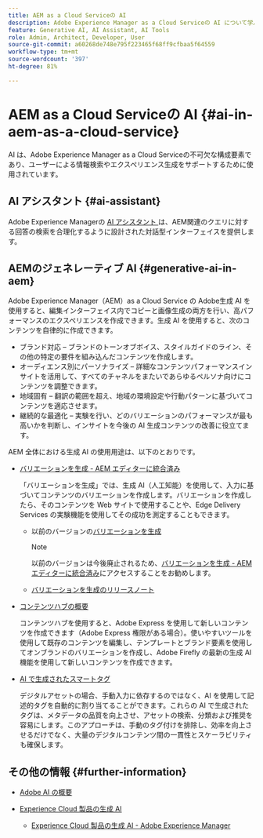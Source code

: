 ```yaml
---
title: AEM as a Cloud Serviceの AI
description: Adobe Experience Manager as a Cloud Serviceの AI について学ぶ
feature: Generative AI, AI Assistant, AI Tools
role: Admin, Architect, Developer, User
source-git-commit: a60268de748e795f223465f68ff9cfbaa5f64559
workflow-type: tm+mt
source-wordcount: '397'
ht-degree: 81%

---
```



# AEM as a Cloud Serviceの AI {#ai-in-aem-as-a-cloud-service}

AI は、Adobe Experience Manager as a Cloud Serviceの不可欠な構成要素であり、ユーザーによる情報検索やエクスペリエンス生成をサポートするために使用されています。

## AI アシスタント {#ai-assistant}

Adobe Experience Managerの [AI アシスタント ](/help/implementing/cloud-manager/ai-assistant-in-aem.md) は、AEM関連のクエリに対する回答の検索を合理化するように設計された対話型インターフェイスを提供します。

## AEMのジェネレーティブ AI {#generative-ai-in-aem}

Adobe Experience Manager（AEM）as a Cloud Service の Adobe生成 AI を使用すると、編集インターフェイス内でコピーと画像生成の両方を行い、高パフォーマンスのエクスペリエンスを作成できます。生成 AI を使用すると、次のコンテンツを自律的に作成できます。

* ブランド対応 – ブランドのトーンオブボイス、スタイルガイドのライン、その他の特定の要件を組み込んだコンテンツを作成します。
* オーディエンス別にパーソナライズ – 詳細なコンテンツパフォーマンスインサイトを活用して、すべてのチャネルをまたいであらゆるペルソナ向けにコンテンツを調整できます。
* 地域固有 – 翻訳の範囲を超え、地域の環境設定や行動パターンに基づいてコンテンツを適応させます。
* 継続的な最適化 – 実験を行い、どのバリエーションのパフォーマンスが最も高いかを判断し、インサイトを今後の AI 生成コンテンツの改善に役立てます。

AEM 全体における生成 AI の使用用途は、以下のとおりです。

* [バリエーションを生成 - AEM エディターに統合済み](/help/generative-ai/generate-variations-integrated-editor.md)

  「バリエーションを生成」では、生成 AI（人工知能）を使用して、入力に基づいてコンテンツのバリエーションを作成します。バリエーションを作成したら、そのコンテンツを Web サイトで使用することや、Edge Delivery Services の実験機能を使用してその成功を測定することもできます。

   * 以前のバージョンの[バリエーションを生成](/help/generative-ai/generate-variations.md)

     >[!NOTE]
     >
     >以前のバージョンは今後廃止されるため、[バリエーションを生成 - AEM エディターに統合済み](/help/generative-ai/generate-variations-integrated-editor.md)にアクセスすることをお勧めします。

   * [バリエーションを生成のリリースノート](/help/generative-ai/release-notes-generate-variations.md)

* [コンテンツハブの概要](/help/assets/product-overview.md)

  コンテンツハブを使用すると、Adobe Express を使用して新しいコンテンツを作成できます（Adobe Express 権限がある場合）。使いやすいツールを使用して既存のコンテンツを編集し、テンプレートとブランド要素を使用してオンブランドのバリエーションを作成し、Adobe Firefly の最新の生成 AI 機能を使用して新しいコンテンツを作成できます。

* [AI で生成されたスマートタグ](/help/assets/metadata-assets-view.md#ai-smart-tags)

  デジタルアセットの場合、手動入力に依存するのではなく、AI を使用して記述的タグを自動的に割り当てることができます。これらの AI で生成されたタグは、メタデータの品質を向上させ、アセットの検索、分類および推奨を容易にします。このアプローチは、手動のタグ付けを排除し、効率を向上させるだけでなく、大量のデジタルコンテンツ間の一貫性とスケーラビリティも確保します。

<!-- 
  * [AI Assistant in Adobe Experience Manager](/help/implementing/cloud-manager/aem-ai-assistant.md)
-->

## その他の情報 {#further-information}

* [Adobe AI の概要](https://www.adobe.com/ai/overview.html?lang=ja)

* [Experience Cloud 製品の生成 AI](https://experienceleague.adobe.com/ja/docs/core-services/interface/features/generative-ai)

   * [Experience Cloud 製品の生成 AI - Adobe Experience Manager](https://experienceleague.adobe.com/ja/docs/core-services/interface/features/generative-ai#aem)